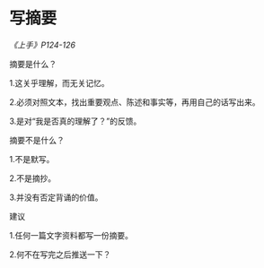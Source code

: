 # 写摘要

*《上手》P124-126*



摘要是什么？

1.这关乎理解，而无关记忆。

2.必须对照文本，找出重要观点、陈述和事实等，再用自己的话写出来。

3.是对“我是否真的理解了？”的反馈。



摘要不是什么？

1.不是默写。

2.不是摘抄。

3.并没有否定背诵的价值。



建议

1.任何一篇文字资料都写一份摘要。

2.何不在写完之后推送一下？
